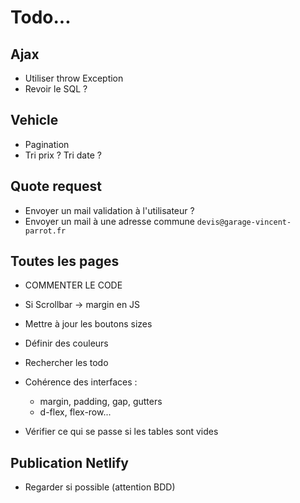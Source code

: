 # Todo...

## Ajax

- Utiliser throw Exception
- Revoir le SQL ?

## Vehicle

- Pagination
- Tri prix ? Tri date ?

## Quote request

- Envoyer un mail validation à l'utilisateur ?
- Envoyer un mail à une adresse commune `devis@garage-vincent-parrot.fr`

## Toutes les pages

- COMMENTER LE CODE

- Si Scrollbar -> margin en JS

- Mettre à jour les boutons sizes
- Définir des couleurs

- Rechercher les todo
- Cohérence des interfaces :
  - margin, padding, gap, gutters
  - d-flex, flex-row...

- Vérifier ce qui se passe si les tables sont vides

## Publication Netlify

- Regarder si possible (attention BDD)
